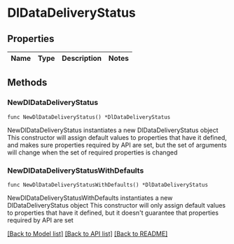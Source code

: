 # DlDataDeliveryStatus

## Properties

Name | Type | Description | Notes
------------ | ------------- | ------------- | -------------

## Methods

### NewDlDataDeliveryStatus

`func NewDlDataDeliveryStatus() *DlDataDeliveryStatus`

NewDlDataDeliveryStatus instantiates a new DlDataDeliveryStatus object
This constructor will assign default values to properties that have it defined,
and makes sure properties required by API are set, but the set of arguments
will change when the set of required properties is changed

### NewDlDataDeliveryStatusWithDefaults

`func NewDlDataDeliveryStatusWithDefaults() *DlDataDeliveryStatus`

NewDlDataDeliveryStatusWithDefaults instantiates a new DlDataDeliveryStatus object
This constructor will only assign default values to properties that have it defined,
but it doesn't guarantee that properties required by API are set


[[Back to Model list]](../README.md#documentation-for-models) [[Back to API list]](../README.md#documentation-for-api-endpoints) [[Back to README]](../README.md)


